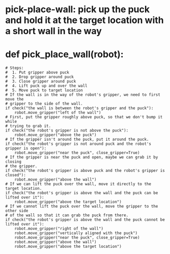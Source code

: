 # pick-place-wall: pick up the puck and hold it at the target location with a short wall in the way
# def pick_place_wall(robot):
    # Steps:
    #  1. Put gripper above puck
    #  2. Drop gripper around puck
    #  3. Close gripper around puck
    #  4. Lift puck up and over the wall
    #  5. Move puck to target location
    # If the wall is in the way of the robot's gripper, we need to first move the
    # gripper to the side of the wall.
    if check("the wall is between the robot's gripper and the puck"):
        robot.move_gripper("left of the wall")
    # First, put the gripper roughly above puck, so that we don't bump it while
    # trying to grab it.
    if check("the robot's gripper is not above the puck"):
        robot.move_gripper("above the puck")
    # If the gripper isn't around the puck, put it around the puck.
    if check("the robot's gripper is not around puck and the robot's gripper is open"):
        robot.move_gripper("near the puck", close_gripper=True)
    # If the gripper is near the puck and open, maybe we can grab it by closing
    # the gripper.
    if check("the robot's gripper is above puck and the robot's gripper is closed"):
        robot.move_gripper("above the wall")
    # If we can lift the puck over the wall, move it directly to the target location.
    if check("the robot's gripper is above the wall and the puck can be lifted over it"):
        robot.move_gripper("above the target location")
    # If we cannot lift the puck over the wall, move the gripper to the other side
    # of the wall so that it can grab the puck from there.
    if check("the robot's gripper is above the wall and the puck cannot be lifted over it"):
        robot.move_gripper("right of the wall")
        robot.move_gripper("vertically aligned with the puck")
        robot.move_gripper("near the puck", close_gripper=True)
        robot.move_gripper("above the wall")
        robot.move_gripper("above the target location")